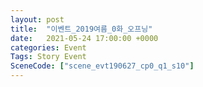 ```yaml
---
layout: post
title:  "이벤트_2019여름_0화_오프닝"
date:   2021-05-24 17:00:00 +0000
categories: Event
Tags: Story Event
SceneCode: ["scene_evt190627_cp0_q1_s10"]
---
```

